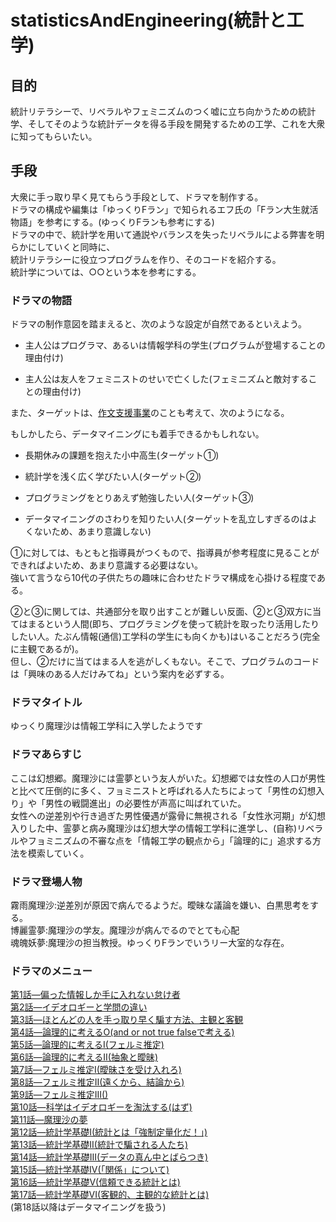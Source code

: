 # statisticsAndEngineering(統計と工学)

## 目的

統計リテラシーで、リベラルやフェミニズムのつく嘘に立ち向かうための統計学、そしてそのような統計データを得る手段を開発するための工学、これを大衆に知ってもらいたい。

## 手段

大衆に手っ取り早く見てもらう手段として、ドラマを制作する。  
ドラマの構成や編集は「ゆっくりFラン」で知られるエフ氏の「Fラン大生就活物語」を参考にする。(ゆっくりFランも参考にする)  
ドラマの中で、統計学を用いて通説やバランスを失ったリベラルによる弊害を明らかにしていくと同時に、  
統計リテラシーに役立つプログラムを作り、そのコードを紹介する。  
統計学については、○○という本を参考にする。

### ドラマの物語

ドラマの制作意図を踏まえると、次のような設定が自然であるといえよう。  

- 主人公はプログラマ、あるいは情報学科の学生(プログラムが登場することの理由付け)

- 主人公は友人をフェミニストのせいで亡くした(フェミニズムと敵対することの理由付け)

また、ターゲットは、[作文支援事業](http://rights-for.men/zinsaku.php)のことも考えて、次のようになる。  

もしかしたら、データマイニングにも着手できるかもしれない。

- 長期休みの課題を抱えた小中高生(ターゲット①)

- 統計学を浅く広く学びたい人(ターゲット②)

- プログラミングをとりあえず勉強したい人(ターゲット③)

- データマイニングのさわりを知りたい人(ターゲットを乱立しすぎるのはよくないため、あまり意識しない)

①に対しては、もともと指導員がつくもので、指導員が参考程度に見ることができればよいため、あまり意識する必要はない。  
強いて言うなら10代の子供たちの趣味に合わせたドラマ構成を心掛ける程度である。

②と③に関しては、共通部分を取り出すことが難しい反面、②と③双方に当てはまるという人間(即ち、プログラミングを使って統計を取ったり活用したりしたい人。たぶん情報(通信)工学科の学生にも向くかも)はいることだろう(完全に主観であるが)。  
但し、②だけに当てはまる人を逃がしくもない。そこで、プログラムのコードは「興味のある人だけみてね」という案内を必ずする。

### ドラマタイトル
ゆっくり魔理沙は情報工学科に入学したようです

### ドラマあらすじ
ここは幻想郷。魔理沙には霊夢という友人がいた。幻想郷では女性の人口が男性と比べて圧倒的に多く、フョミニストと呼ばれる人たちによって「男性の幻想入り」や「男性の戦闘進出」の必要性が声高に叫ばれていた。  
女性への逆差別や行き過ぎた男性優遇が露骨に無視される「女性氷河期」が幻想入りした中、霊夢と病み魔理沙は幻想大学の情報工学科に進学し、(自称)リベラルやフョミニズムの不審な点を「情報工学の観点から」「論理的に」追求する方法を模索していく。  

### ドラマ登場人物
霧雨魔理沙:逆差別が原因で病んでるようだ。曖昧な議論を嫌い、白黒思考をする。  
博麗霊夢:魔理沙の学友。魔理沙が病んでるのでとても心配  
魂魄妖夢:魔理沙の担当教授。ゆっくりFランでいうリー大室的な存在。
### ドラマのメニュー

[第1話―偏った情報しか手に入れない怠け者](./1)  
[第2話―イデオロギーと学問の違い](./2)  
[第3話―ほとんどの人を手っ取り早く騙す方法、主観と客観](./3)<!-- 「定量的」ってなんだろう -->  
[第4話―論理的に考えるO(and or not true falseで考える)](./4)<!-- ここから「定義」の重要さも説けるはず -->  
[第5話―論理的に考えるI(フェルミ推定)](./5)  
[第6話―論理的に考えるII(抽象と曖昧)](./6)  
[第7話―フェルミ推定I(曖昧さを受け入れろ)](./7)  
[第8話―フェルミ推定II(遠くから、結論から)](./8)  
[第9話―フェルミ推定III()](./9)  
[第10話―科学はイデオロギーを淘汰する(はず)](./10)  
[第11話―魔理沙の夢](./11)  
[第12話―統計学基礎I(統計とは「強制定量化だ！」)](./12)<!-- どこから手に入れられるのかについても触れる -->  
[第13話―統計学基礎II(統計で騙される人たち)](./13)  
[第14話―統計学基礎III(データの真ん中とばらつき)](./14)  
[第15話―統計学基礎IV(「関係」について)](./15) <!-- データマイニングと関連するかもしれない -->  
[第16話―統計学基礎V(信頼できる統計とは)](./16)<!-- 第13話と大いにかぶる。国の統計だからといって信用できない(いじめの統計は世論にあわせて定義が変わる)(統計とる側載せる側の視点に立てば、「有利な結果」だけを選ぶのは必至)無作為抽出と確率も。 -->  
[第17話―統計学基礎VI(客観的、主観的な統計とは)](./17)  
(第18話以降はデータマイニングを扱う)

